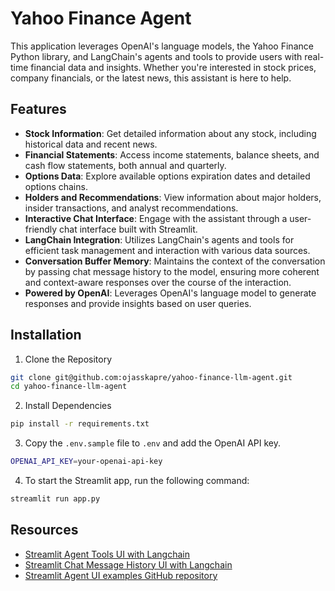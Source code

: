 # Yahoo Finance Agent

This application leverages OpenAI's language models, the Yahoo Finance Python library, and LangChain's agents and tools to provide users with real-time financial data and insights. Whether you're interested in stock prices, company financials, or the latest news, this assistant is here to help.

## Features

- **Stock Information**: Get detailed information about any stock, including historical data and recent news.
- **Financial Statements**: Access income statements, balance sheets, and cash flow statements, both annual and quarterly.
- **Options Data**: Explore available options expiration dates and detailed options chains.
- **Holders and Recommendations**: View information about major holders, insider transactions, and analyst recommendations.
- **Interactive Chat Interface**: Engage with the assistant through a user-friendly chat interface built with Streamlit.
- **LangChain Integration**: Utilizes LangChain's agents and tools for efficient task management and interaction with various data sources.
- **Conversation Buffer Memory**: Maintains the context of the conversation by passing chat message history to the model, ensuring more coherent and context-aware responses over the course of the interaction.
- **Powered by OpenAI**: Leverages OpenAI's language model to generate responses and provide insights based on user queries.

## Installation

1. Clone the Repository

```bash
git clone git@github.com:ojasskapre/yahoo-finance-llm-agent.git
cd yahoo-finance-llm-agent
```

2. Install Dependencies

```bash
pip install -r requirements.txt
```

3. Copy the `.env.sample` file to `.env` and add the OpenAI API key.

```bash
OPENAI_API_KEY=your-openai-api-key
```

4. To start the Streamlit app, run the following command:

```bash
streamlit run app.py
```

## Resources

- [Streamlit Agent Tools UI with Langchain](https://python.langchain.com/v0.2/docs/integrations/callbacks/streamlit/)
- [Streamlit Chat Message History UI with Langchain](https://python.langchain.com/v0.2/docs/integrations/memory/streamlit_chat_message_history/)
- [Streamlit Agent UI examples GitHub repository]()
